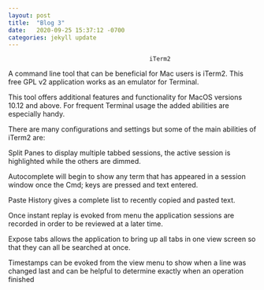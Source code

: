 ```yaml
---
layout: post
title:  "Blog 3"
date:   2020-09-25 15:37:12 -0700
categories: jekyll update
---
```


                                            iTerm2


A  command line tool that can be beneficial for Mac users is iTerm2. This free GPL v2 application works as an emulator for Terminal.

This tool offers additional features and functionality for MacOS versions 10.12 and above. For frequent Terminal usage the added abilities are especially handy.

There are many configurations and settings but some of the main abilities of iTerm2 are:



Split Panes to display multiple tabbed sessions, the active session is highlighted while the others are dimmed. 
 



Autocomplete will begin to show any term that has appeared in a session window once the Cmd; keys are pressed and text entered. 




Paste History gives a complete list to recently copied and pasted text.




Once instant replay is evoked from menu the application sessions are recorded in order to be reviewed at a later time.




Expose tabs allows the application to bring up all tabs in one view screen so that they can all be searched at once. 




Timestamps can be evoked from the view menu to show when a line was changed last and can be helpful to determine exactly when an operation finished

